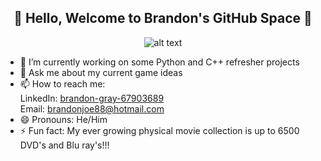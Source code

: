 <div align="center">
  <h2>👋 Hello, Welcome to Brandon's GitHub Space 👋</h2>

  ![alt text](coding_stream.gif)
</div>

- 🔭 I’m currently working on some Python and C++ refresher projects
- 💬 Ask me about my current game ideas
- 📫 How to reach me: <br>
  LinkedIn: [brandon-gray-67903689](https://www.linkedin.com/in/brandon-gray-67903689/)<br>
  Email:    brandonjoe88@hotmail.com
- 😄 Pronouns: He/Him
- ⚡ Fun fact: My ever growing physical movie collection is up to 6500 DVD's and Blu ray's!!!

